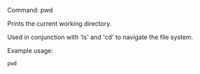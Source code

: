 Command: pwd 

Prints the current working directory.

Used in conjunction with 'ls' and 'cd' to navigate the file system.

Example usage:

    pwd
